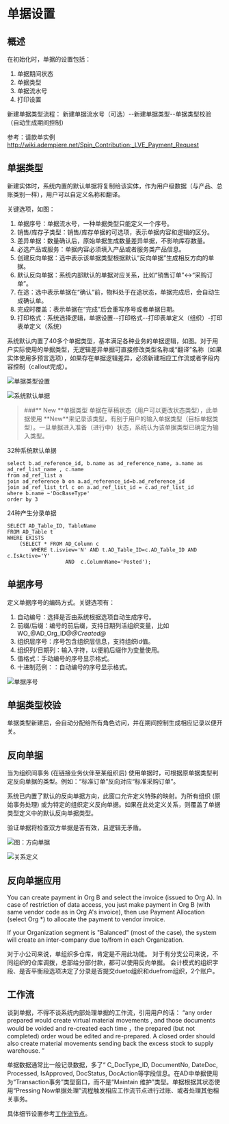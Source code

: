 单据设置
===

概述
---

在初始化时，单据的设置包括：
1. 单据期间状态
2. 单据类型
3. 单据流水号
4. 打印设置

新建单据类型流程：
新建单据流水号（可选）--新建单据类型--单据类型校验（自动生成期间控制）

参考：请款单实例 http://wiki.adempiere.net/Spin_Contribution:_LVE_Payment_Request

单据类型
---

新建实体时，系统内置的默认单据将复制给该实体，作为用户级数据（与产品、总账类别一样），用户可以自定义名称和翻译。

关键选项，如图：
1. 单据序号：单据流水号，一种单据类型只能定义一个序号。
2. 销售/库存子类型：销售/库存单据的可选项，表示单据内容和逻辑的区分。
3. 差异单据：数量确认后，原始单据生成数量差异单据，不影响库存数量。
4. 必选产品或服务：单据内容必须填入产品或者服务类产品信息。
5. 创建反向单据：选中表示该单据类型根据默认“反向单据”生成相反方向的单据。
6. 默认反向单据：系统内部默认的单据对应关系，比如“销售订单”<->“采购订单”。
7. 在途：选中表示单据在“确认”前，物料处于在途状态，单据完成后，会自动生成确认单。
8. 完成时覆盖：表示单据在“完成”后会重写序号或者单据日期。
9. 打印格式：系统选择逻辑，单据设置--打印格式--打印表单定义（组织）-打印表单定义（系统）

系统默认内置了40多个单据类型，基本满足各种业务的单据逻辑，如图。对于用户实际使用的单据类型，无逻辑差异单据可直接修改类型名称或“翻译”名称（如果实体使用多预言选项），如果存在单据逻辑差异，必须新建相应工作流或者字段内容控制（callout完成）。

![单据类型设置](https://static.oschina.net/uploads/space/2017/0419/035252_Mzlw_2720480.png)

![系统默认单据](https://static.oschina.net/uploads/space/2017/0419/054829_yNeX_2720480.png)

> ###** New **单据类型
> 单据在草稿状态（用户可以更改状态类型），此单据使用 \*\*New\*\*来记录该类型，有别于用户的输入单据类型（目标单据类型）。一旦单据进入准备（进行中）状态，系统认为该单据类型已确定为输入类型。

32种系统默认单据

```
select b.ad_reference_id, b.name as ad_reference_name, a.name as ad_ref_list_name , c.name
from ad_ref_list a
join ad_reference b on a.ad_reference_id=b.ad_reference_id
join ad_ref_list_trl c on a.ad_ref_list_id = c.ad_ref_list_id
where b.name ~'DocBaseType'
order by 3
```

24种产生分录单据

```
SELECT AD_Table_ID, TableName 
FROM AD_Table t 
WHERE EXISTS 
    (SELECT * FROM AD_Column c 
        WHERE t.isview='N' AND t.AD_Table_ID=c.AD_Table_ID AND c.IsActive='Y' 
                   AND  c.ColumnName='Posted');
```

单据序号
---

定义单据序号的编码方式。关键选项有：
1. 自动编号：选择是否由系统根据选项自动生成序号。
2. 前缀/后缀：编号的前后缀，支持日期列活组织变量，比如WO_@AD_Org_ID@_@Created<YYYYMM>@_
3. 组织层序号：序号包含组织层信息，支持组织id值。
4. 组织列/日期列：输入字符，以便前后缀作为变量使用。
5. 值格式：手动编号的序号显示格式。
6. 十进制范例：：自动编号的序号显示格式。

![单据序号](https://static.oschina.net/uploads/space/2017/0419/122956_VkGg_2720480.png)

单据类型校验
---

单据类型新建后，会自动分配给所有角色访问，并在期间控制生成相应记录以便开关。

反向单据
---

当为组织间事务 (在链接业务伙伴至某组织后) 使用单据时，可根据原单据类型判定反向单据的类型。例如：“标准订单”反向对应“标准采购订单”。

系统已内置了默认的反向单据方向，此窗口允许定义特殊的映射。为所有组织 (原始事务处理) 或为特定的组织定义反向单据。如果在此处定义关系，则覆盖了单据类型定义中的默认反向单据类型。

验证单据将检查双方单据是否有效，且逻辑无矛盾。

![图：方向单据](https://static.oschina.net/uploads/space/2017/0419/134710_CFrF_2720480.png)

![关系定义](https://static.oschina.net/uploads/space/2017/0420/201341_DcPq_2720480.png)

反向单据应用
---

You can create payment in Org B and select the invoice (issued to Org A). In case of restriction of data access, you just make payment in Org B (with same vendor code as in Org A's invoice), then use Payment Allocation (select Org *) to allocate the payment to vendor invoice.

If your Organization segment is "Balanced" (most of the case), the system will create an inter-company due to/from in each Organization.

对于小公司来说，单组织多仓库，肯定是不用此功能。
对于有分支公司来说，不同组织的仓库调拨，总部给分部付款，都可以使用反向单据。
会计模式的组织字段、是否平衡段选项决定了分录是否提交dueto组织和duefrom组织，2个账户。

工作流
---

谈到单据，不得不谈系统内部处理单据的工作流，引用用户的话：
“any order prepared would create virtual material movements , and those documents would be voided and re-created each time ，the prepared (but not completed) order woud be edited and re-prepared. A closed order should also create material movements sending back the excess stock to supply warehouse. ”

单据数据通常比一般记录数据，多了“ C_DocType_ID, DocumentNo, DateDoc, Processed, IsApproved, DocStatus, DocAction等字段信息。在AD中单据使用为“Transaction事务”类型窗口，而不是“Maintain 维护”类型。单据根据其状态使用“Pressing Now单据处理”流程触发相应工作流节点进行过账、或者处理其他相关事务。

具体细节设置参考[工作流节点](http://idempiere_guide_sm.mydoc.io/?t=134399)。

